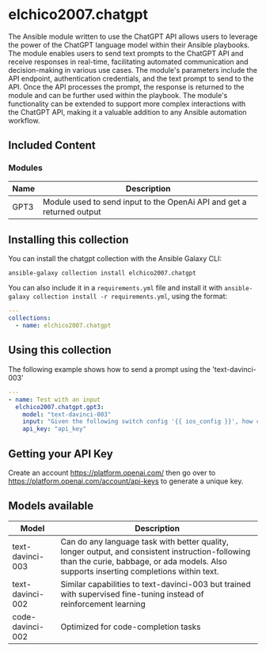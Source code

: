 # elchico2007.chatgpt
The Ansible module written to use the ChatGPT API allows users to leverage the power of the ChatGPT language model within their Ansible playbooks. The module enables users to send text prompts to the ChatGPT API and receive responses in real-time, facilitating automated communication and decision-making in various use cases. The module's parameters include the API endpoint, authentication credentials, and the text prompt to send to the API. Once the API processes the prompt, the response is returned to the module and can be further used within the playbook. The module's functionality can be extended to support more complex interactions with the ChatGPT API, making it a valuable addition to any Ansible automation workflow.

## Included Content
### Modules
Name | Description
--- | ---
GPT3 | Module used to send input to the OpenAi API and get a returned output

## Installing this collection

You can install the chatgpt collection with the Ansible Galaxy CLI:

    ansible-galaxy collection install elchico2007.chatgpt

You can also include it in a `requirements.yml` file and install it with `ansible-galaxy collection install -r requirements.yml`, using the format:

```yaml
---
collections:
  - name: elchico2007.chatgpt
```
## Using this collection

The following example shows how to send a prompt using the 'text-davinci-003'

```yaml
---
- name: Test with an input
  elchico2007.chatgpt.gpt3:
    model: "text-davinci-003"
    input: "Given the following switch config '{{ ios_config }}', how can this device be made safer?"
    api_key: "api_key"
```
## Getting your API Key
Create an account https://platform.openai.com/ then go over to https://platform.openai.com/account/api-keys to generate a unique key.

## Models available
Model | Description
--- | ---
text-davinci-003 | Can do any language task with better quality, longer output, and consistent instruction-following than the curie, babbage, or ada models. Also supports inserting completions within text.
text-davinci-002 | Similar capabilities to text-davinci-003 but trained with supervised fine-tuning instead of reinforcement learning
code-davinci-002 | Optimized for code-completion tasks
